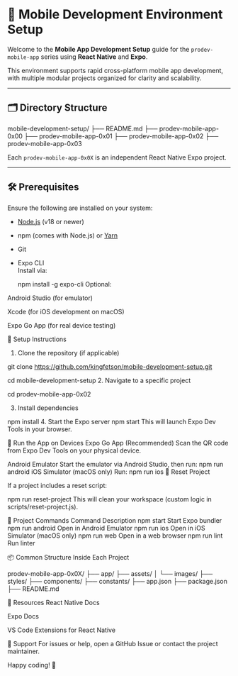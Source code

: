 # 📱 Mobile Development Environment Setup

Welcome to the **Mobile App Development Setup** guide for the `prodev-mobile-app` series using **React Native** and **Expo**.

This environment supports rapid cross-platform mobile app development, with multiple modular projects organized for clarity and scalability.

---

## 🗂️ Directory Structure

mobile-development-setup/
├── README.md
├── prodev-mobile-app-0x00
├── prodev-mobile-app-0x01
├── prodev-mobile-app-0x02
├── prodev-mobile-app-0x03


Each `prodev-mobile-app-0x0X` is an independent React Native Expo project.

---

## 🛠️ Prerequisites

Ensure the following are installed on your system:

- [Node.js](https://nodejs.org/) (v18 or newer)
- npm (comes with Node.js) or [Yarn](https://yarnpkg.com/)
- Git
- Expo CLI  
  Install via:

  npm install -g expo-cli
Optional:

Android Studio (for emulator)

Xcode (for iOS development on macOS)

Expo Go App (for real device testing)

🚀 Setup Instructions
1. Clone the repository (if applicable)

git clone https://github.com/kingfetson/mobile-development-setup.git

cd mobile-development-setup
2. Navigate to a specific project

cd prodev-mobile-app-0x02

3. Install dependencies

npm install
4. Start the Expo server
npm start
This will launch Expo Dev Tools in your browser.

📱 Run the App on Devices
Expo Go App (Recommended)
Scan the QR code from Expo Dev Tools on your physical device.

Android Emulator
Start the emulator via Android Studio, then run:
npm run android
iOS Simulator (macOS only)
Run:
npm run ios
🔁 Reset Project

If a project includes a reset script:

npm run reset-project
This will clean your workspace (custom logic in scripts/reset-project.js).

🧪 Project Commands
Command	Description
npm start	Start Expo bundler
npm run android	Open in Android Emulator
npm run ios	Open in iOS Simulator (macOS only)
npm run web	Open in a web browser
npm run lint	Run linter

📦 Common Structure Inside Each Project

prodev-mobile-app-0x0X/
├── app/
├── assets/
│   └── images/
├── styles/
├── components/
├── constants/
├── app.json
├── package.json
├── README.md

📘 Resources
React Native Docs

Expo Docs

VS Code Extensions for React Native

🙋 Support
For issues or help, open a GitHub Issue or contact the project maintainer.

Happy coding! 🚀